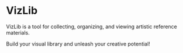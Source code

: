 # VizLib

VizLib is a tool for collecting, organizing, and viewing artistic reference materials. 

Build your visual library and unleash your creative potential!
